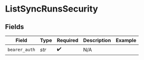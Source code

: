 # ListSyncRunsSecurity


## Fields

| Field              | Type               | Required           | Description        | Example            |
| ------------------ | ------------------ | ------------------ | ------------------ | ------------------ |
| `bearer_auth`      | *str*              | :heavy_check_mark: | N/A                |                    |